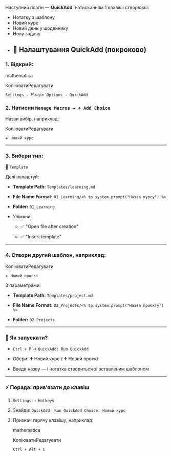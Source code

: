 Наступний плагін — **QuickAdd**: натисканням 1 клавіші створюєш:
- Нотатку з шаблону
- Новий курс
- Новий день у щоденнику
- Нову задачу
- ## 🔧 Налаштування QuickAdd (покроково)

### 1. Відкрий:

mathematica

КопіюватиРедагувати

`Settings → Plugin Options → QuickAdd`

### 2. Натисни `Manage Macros → + Add Choice`

Назви вибір, наприклад:

КопіюватиРедагувати

`➕ Новий курс`

---

### 3. Вибери тип:

🔘 `Template`

Далі налаштуй:

- **Template Path:** `Templates/learning.md`
    
- **File Name Format:** `01_Learning/<% tp.system.prompt("Назва курсу") %>`
    
- **Folder:** `01_Learning`
    
- Увімкни:
    
    - ✅ "Open file after creation"
        
    - ✅ "Insert template"
        

---

### 4. Створи другий шаблон, наприклад:

КопіюватиРедагувати

`➕ Новий проєкт`

З параметрами:

- **Template Path:** `Templates/project.md`
    
- **File Name Format:** `02_Projects/<% tp.system.prompt("Назва проєкту") %>`
    
- **Folder:** `02_Projects`
    

---

### 🧪 Як запускати?

- `Ctrl + P` → `QuickAdd: Run QuickAdd`
    
- Обери: ➕ Новий курс / ➕ Новий проєкт
    
- Введи назву — і нотатка створиться зі вставленим шаблоном
    

---

### ⚡ Порада: прив’язати до клавіш

1. `Settings → Hotkeys`
    
2. Знайди: `QuickAdd: Run QuickAdd Choice: Новий курс`
    
3. Признач гарячу клавішу, наприклад:
    
    mathematica
    
    КопіюватиРедагувати
    
    `Ctrl + Alt + C`